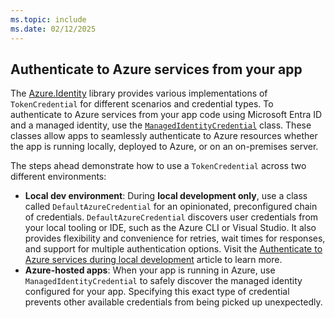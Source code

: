 ```yaml
---
ms.topic: include
ms.date: 02/12/2025
---
```


## Authenticate to Azure services from your app

The [Azure.Identity](/dotnet/api/azure.identity) library provides various implementations of `TokenCredential` for different scenarios and credential types. To authenticate to Azure services from your app code using Microsoft Entra ID and a managed identity, use the [`ManagedIdentityCredential`](/dotnet/api/azure.identity.managedidentitycredential?view=azure-dotnet) class. These classes allow apps to seamlessly authenticate to Azure resources whether the app is running locally, deployed to Azure, or on an on-premises server.

The steps ahead demonstrate how to use a `TokenCredential` across two different environments:

- **Local dev environment**: During **local development only**, use a class called `DefaultAzureCredential` for an opinionated, preconfigured chain of credentials. `DefaultAzureCredential` discovers user credentials from your local tooling or IDE, such as the Azure CLI or Visual Studio. It also provides flexibility and convenience for retries, wait times for responses, and support for multiple authentication options. Visit the [Authenticate to Azure services during local development](/dotnet/azure/sdk/authentication/local-development-dev-accounts) article to learn more.
- **Azure-hosted apps**: When your app is running in Azure, use `ManagedIdentityCredential` to safely discover the managed identity configured for your app. Specifying this exact type of credential prevents other available credentials from being picked up unexpectedly.
